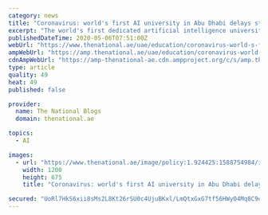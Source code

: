 ```yaml
---
category: news
title: "Coronavirus: world's first AI university in Abu Dhabi delays start date to January 2021"
excerpt: "The world's first dedicated artificial intelligence university in Abu Dhabi has pushed back its start date for its inaugural class to January 2021. Intelligence (MBZUAI) was set to welcome its first batch of students in August,"
publishedDateTime: 2020-05-06T07:51:00Z
webUrl: "https://www.thenational.ae/uae/education/coronavirus-world-s-first-ai-university-in-abu-dhabi-delays-start-date-to-january-2021-1.1015635"
ampWebUrl: "https://amp.thenational.ae/uae/education/coronavirus-world-s-first-ai-university-in-abu-dhabi-delays-start-date-to-january-2021-1.1015635"
cdnAmpWebUrl: "https://amp-thenational-ae.cdn.ampproject.org/c/s/amp.thenational.ae/uae/education/coronavirus-world-s-first-ai-university-in-abu-dhabi-delays-start-date-to-january-2021-1.1015635"
type: article
quality: 49
heat: 49
published: false

provider:
  name: The National Blogs
  domain: thenational.ae

topics:
  - AI

images:
  - url: "https://www.thenational.ae/image/policy:1.924425:1588754984/image.jpg?f=16x9&q=0.6&w=1200&$p$f$q$w=70c86c9"
    width: 1200
    height: 675
    title: "Coronavirus: world's first AI university in Abu Dhabi delays start date to January 2021"

secured: "UoRl7HkS6xii8sMs2L8Kt26rSU0c4UjuBKxl/LmQtxGxG7tf56HWyO4Mq8C9oI/7LpWyI2O6K0PLO1aoIv7XBJzLNt/Zjop5Cibn5mDanxNCTzIgjX3FRbRo5SVKRqDu9pxIJjRH+Is22uKkFJtD5kXrk0eBw/pM+tOa1pjwC0qWbyRjrMluSz8JijxmdreH/oWVvvz2mewA4RMLZSvUhiV+eWXXFAwWXxBwpjD+e0ZHa96oH0oasMc/cf7gAAfyvuNw3fTIXxM66BUnaEigmZsKS3kPzFwLWWIurBkDxKmAwaZmu/C+4k43C/apD2UZlojw4UGLVPnGUnUP8vaAs/XmiHI3bq3MPPdOUm5bp6nWoYKJJWACxkCKvDhG/mA9GRkCr/iStO5jiYhoh5+FpTrz6T0zcCKwKulP0uXdMO3ZLyB+6WNk7ca6Gm66RBQWCn+RwJk7RY52i+6nIhzEQfHq0ptoG4VDUBlLHmLJ6ws=;6AOF9rA+jJiuZ8/VqRHkzA=="
---
```


